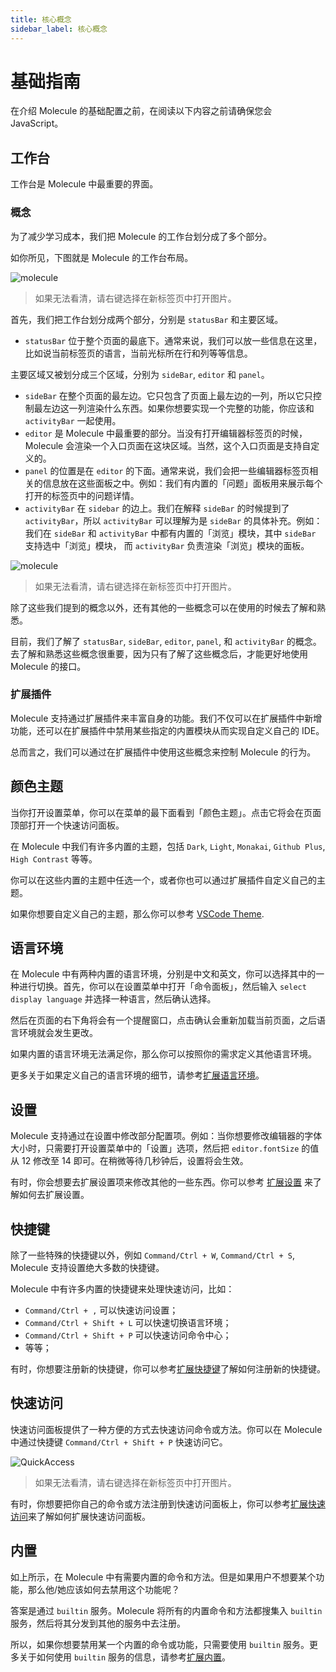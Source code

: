```yaml
---
title: 核心概念
sidebar_label: 核心概念
---
```


# 基础指南

在介绍 Molecule 的基础配置之前，在阅读以下内容之前请确保您会 JavaScript。

## 工作台

工作台是 Molecule 中最重要的界面。

### 概念

为了减少学习成本，我们把 Molecule 的工作台划分成了多个部分。

如你所见，下图就是 Molecule 的工作台布局。

![molecule](/img/guides/molecule.jpg)

> 如果无法看清，请右键选择在新标签页中打开图片。

首先，我们把工作台划分成两个部分，分别是 `statusBar` 和主要区域。

-   `statusBar` 位于整个页面的最底下。通常来说，我们可以放一些信息在这里，比如说当前标签页的语言，当前光标所在行和列等等信息。

主要区域又被划分成三个区域，分别为 `sideBar`, `editor` 和 `panel`。

-   `sideBar` 在整个页面的最左边。它只包含了页面上最左边的一列，所以它只控制最左边这一列渲染什么东西。如果你想要实现一个完整的功能，你应该和 `activityBar` 一起使用。
-   `editor` 是 Molecule 中最重要的部分。当没有打开编辑器标签页的时候，Molecule 会渲染一个入口页面在这块区域。当然，这个入口页面是支持自定义的。
-   `panel` 的位置是在 `editor` 的下面。通常来说，我们会把一些编辑器标签页相关的信息放在这些面板之中。例如：我们有内置的「问题」面板用来展示每个打开的标签页中的问题详情。
-   `activityBar` 在 `sidebar` 的边上。我们在解释 `sideBar` 的时候提到了 `activityBar`，所以 `activityBar` 可以理解为是 `sideBar` 的具体补充。例如：我们在 `sideBar` 和 `activityBar` 中都有内置的「浏览」模块，其中 `sideBar` 支持选中「浏览」模块， 而 `activityBar` 负责渲染「浏览」模块的面板。

![molecule](/img/guides/layout-marks.jpg)

> 如果无法看清，请右键选择在新标签页中打开图片。

除了这些我们提到的概念以外，还有其他的一些概念可以在使用的时候去了解和熟悉。

目前，我们了解了 `statusBar`, `sideBar`, `editor`, `panel`, 和 `activityBar` 的概念。去了解和熟悉这些概念很重要，因为只有了解了这些概念后，才能更好地使用 Molecule 的接口。

### 扩展插件

Molecule 支持通过扩展插件来丰富自身的功能。我们不仅可以在扩展插件中新增功能，还可以在扩展插件中禁用某些指定的内置模块从而实现自定义自己的 IDE。

总而言之，我们可以通过在扩展插件中使用这些概念来控制 Molecule 的行为。

## 颜色主题

当你打开设置菜单，你可以在菜单的最下面看到「颜色主题」。点击它将会在页面顶部打开一个快速访问面板。

在 Molecule 中我们有许多内置的主题，包括 `Dark`, `Light`, `Monakai`, `Github Plus`, `High Contrast` 等等。

你可以在这些内置的主题中任选一个，或者你也可以通过扩展插件自定义自己的主题。

如果你想要自定义自己的主题，那么你可以参考 [VSCode Theme](https://code.visualstudio.com/api/references/theme-color).

## 语言环境

在 Molecule 中有两种内置的语言环境，分别是中文和英文，你可以选择其中的一种进行切换。首先，你可以在设置菜单中打开「命令面板」，然后输入 `select display language` 并选择一种语言，然后确认选择。

然后在页面的右下角将会有一个提醒窗口，点击确认会重新加载当前页面，之后语言环境就会发生更改。

如果内置的语言环境无法满足你，那么你可以按照你的需求定义其他语言环境。

更多关于如果定义自己的语言环境的细节，请参考[扩展语言环境](extends-locales)。

## 设置

Molecule 支持通过在设置中修改部分配置项。例如：当你想要修改编辑器的字体大小时，只需要打开设置菜单中的「设置」选项，然后把 `editor.fontSize` 的值从 12 修改至 14 即可。在稍微等待几秒钟后，设置将会生效。

有时，你会想要去扩展设置项来修改其他的一些东西。你可以参考 [扩展设置](extends-settings) 来了解如何去扩展设置。

## 快捷键

除了一些特殊的快捷键以外，例如 `Command/Ctrl + W`, `Command/Ctrl + S`, Molecule 支持设置绝大多数的快捷键。

Molecule 中有许多内置的快捷键来处理快速访问，比如：

-   `Command/Ctrl + ,` 可以快速访问设置；
-   `Command/Ctrl + Shift + L` 可以快速切换语言环境；
-   `Command/Ctrl + Shift + P` 可以快速访问命令中心；
-   等等；

有时，你想要注册新的快捷键，你可以参考[扩展快捷键](extends-keybindings)了解如何注册新的快捷键。

## 快速访问

快速访问面板提供了一种方便的方式去快速访问命令或方法。你可以在 Molecule 中通过快捷键 `Command/Ctrl + Shift + P` 快速访问它。

![QuickAccess](/img/guides/quick-access.jpg)

> 如果无法看清，请右键选择在新标签页中打开图片。

有时，你想要把你自己的命令或方法注册到快速访问面板上，你可以参考[扩展快速访问](extends-quickAccess)来了解如何扩展快速访问面板。

## 内置

如上所示，在 Molecule 中有需要内置的命令和方法。但是如果用户不想要某个功能，那么他/她应该如何去禁用这个功能呢？

答案是通过 `builtin` 服务。Molecule 将所有的内置命令和方法都搜集入 `builtin` 服务，然后将其分发到其他的服务中去注册。

所以，如果你想要禁用某一个内置的命令或功能，只需要使用 `builtin` 服务。更多关于如何使用 `builtin` 服务的信息，请参考[扩展内置](extends-builtin)。
